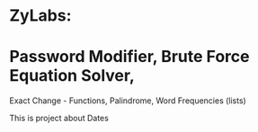 # ZyLabs:
# Password Modifier, Brute Force Equation Solver, 
Exact Change - Functions, Palindrome, Word Frequencies (lists)

This is project about Dates
